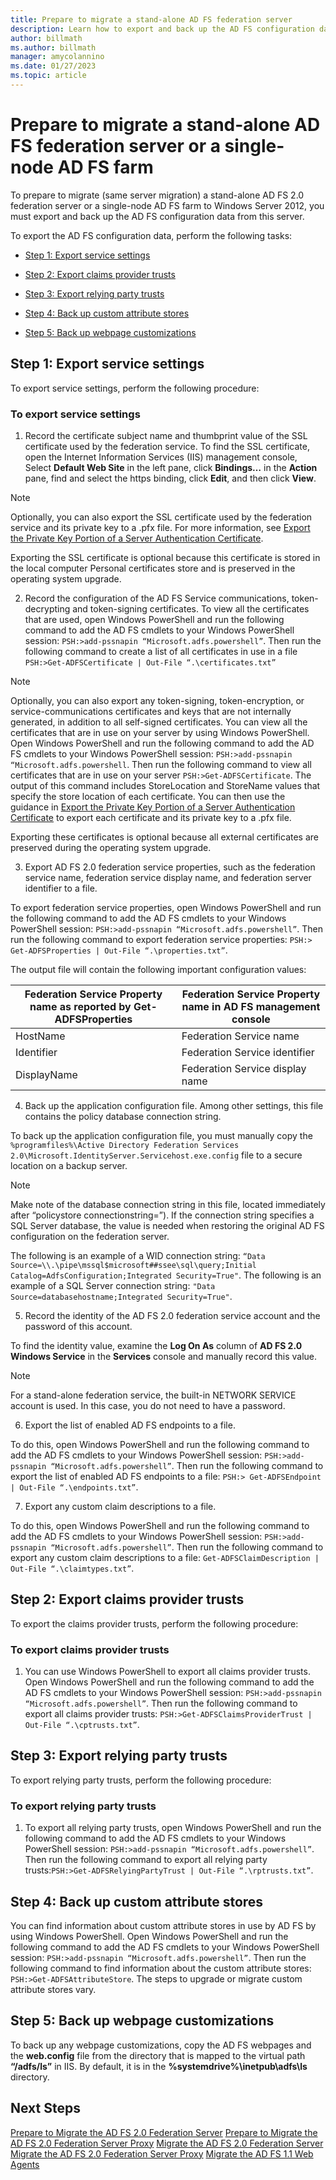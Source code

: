 ```yaml
---
title: Prepare to migrate a stand-alone AD FS federation server
description: Learn how to export and back up the AD FS configuration data from this server.
author: billmath
ms.author: billmath
manager: amycolannino
ms.date: 01/27/2023
ms.topic: article
---
```


#  Prepare to migrate a stand-alone AD FS federation server or a single-node AD FS farm

To prepare to migrate (same server migration) a stand-alone AD FS 2.0 federation server or a single-node AD FS farm to Windows Server 2012, you must export and back up the AD FS configuration data from this server.

To export the AD FS configuration data, perform the following tasks:

-   [Step 1:  Export service settings](#step-1-export-service-settings)

-   [Step 2:  Export claims provider trusts](#step-2-export-claims-provider-trusts)

-   [Step 3:  Export relying party trusts](#step-3-export-relying-party-trusts)

-   [Step 4:  Back up custom attribute stores](#step-4-back-up-custom-attribute-stores)

-   [Step 5:  Back up webpage customizations](#step-5-back-up-webpage-customizations)

## Step 1: Export service settings
 To export service settings, perform the following procedure:

### To export service settings

1.  Record the certificate subject name and thumbprint value of the SSL certificate used by the federation service. To find the SSL certificate, open the Internet Information Services (IIS) management console, Select **Default Web Site** in the left pane, click **Bindings…** in the **Action** pane, find and select the https binding, click **Edit**, and then click **View**.

> [!NOTE]
>  Optionally, you can also export the SSL certificate used by the federation service and its private key to a .pfx file. For more information, see [Export the Private Key Portion of a Server Authentication Certificate](Export-the-Private-Key-Portion-of-a-Server-Authentication-Certificate.md).
>
>  Exporting the SSL certificate is optional because this certificate is stored in the local computer Personal certificates store and is preserved in the operating system upgrade.

2. Record the configuration of the AD FS Service communications, token-decrypting and token-signing certificates.  To view all the certificates that are used, open Windows PowerShell and run the following command to add the AD FS cmdlets to your Windows PowerShell session: `PSH:>add-pssnapin “Microsoft.adfs.powershell”`. Then run the following command to create a list of all certificates in use in a file `PSH:>Get-ADFSCertificate | Out-File “.\certificates.txt”`

> [!NOTE]
>  Optionally, you can also export any token-signing, token-encryption, or service-communications certificates and keys that are not internally generated, in addition to all self-signed certificates. You can view all the certificates that are in use on your server by using Windows PowerShell. Open Windows PowerShell and run the following command to add the AD FS cmdlets to your Windows PowerShell session: `PSH:>add-pssnapin “Microsoft.adfs.powershell`. Then run the following command to view all certificates that are in use on your server `PSH:>Get-ADFSCertificate`. The output of this command includes StoreLocation and StoreName values that specify the store location of each certificate. You can then use the guidance in [Export the Private Key Portion of a Server Authentication Certificate](Export-the-Private-Key-Portion-of-a-Server-Authentication-Certificate.md) to export each certificate and its private key to a .pfx file.
>
>  Exporting these certificates is optional because all external certificates are preserved during the operating system upgrade.

3. Export AD FS 2.0 federation service properties, such as the federation service name, federation service display name, and federation server identifier to a file.

To export federation service properties, open Windows PowerShell and run the following command to add the AD FS cmdlets to your Windows PowerShell session: `PSH:>add-pssnapin “Microsoft.adfs.powershell”`. Then run the following command to export federation service properties: `PSH:> Get-ADFSProperties | Out-File “.\properties.txt”`.

The output file will contain the following important configuration values:


|**Federation Service Property name as reported by Get-ADFSProperties**|**Federation Service Property name in AD FS management console**|
|------|------|
|HostName|Federation Service name|
|Identifier|Federation Service identifier|
|DisplayName|Federation Service display name|

4. Back up the application configuration file. Among other settings, this file contains the policy database connection string.

To back up the application configuration file, you must manually copy the `%programfiles%\Active Directory Federation Services 2.0\Microsoft.IdentityServer.Servicehost.exe.config` file to a secure location on a backup server.

> [!NOTE]
>  Make note of the database connection string in this file, located immediately after “policystore connectionstring=”). If the connection string specifies a SQL Server database, the value is needed when restoring the original AD FS configuration on the federation server.
>
>  The following is an example of a WID connection string: `“Data Source=\\.\pipe\mssql$microsoft##ssee\sql\query;Initial Catalog=AdfsConfiguration;Integrated Security=True"`. The following is an example of a SQL Server connection string: `"Data Source=databasehostname;Integrated Security=True"`.

5. Record the identity of the AD FS 2.0 federation service account and the password of this account.

To find the identity value, examine the **Log On As** column of **AD FS 2.0 Windows Service** in the **Services** console and manually record this value.

> [!NOTE]
>  For a stand-alone federation service, the built-in NETWORK SERVICE account is used.  In this case, you do not need to have a password.

6. Export the list of enabled AD FS endpoints to a file.

To do this, open Windows PowerShell and run the following command to add the AD FS cmdlets to your Windows PowerShell session: `PSH:>add-pssnapin “Microsoft.adfs.powershell”`. Then run the following command to export the list of enabled AD FS endpoints to a file: `PSH:> Get-ADFSEndpoint | Out-File “.\endpoints.txt”`.

7. Export any custom claim descriptions to a file.

To do this, open Windows PowerShell and run the following command to add the AD FS cmdlets to your Windows PowerShell session: `PSH:>add-pssnapin “Microsoft.adfs.powershell”`. Then run the following command to export any custom claim descriptions to a file: `Get-ADFSClaimDescription | Out-File “.\claimtypes.txt”`.

##  Step 2: Export claims provider trusts
 To export the claims provider trusts, perform the following procedure:

### To export claims provider trusts

1.  You can use Windows PowerShell to export all claims provider trusts. Open Windows PowerShell and run the following command to add the AD FS cmdlets to your Windows PowerShell session: `PSH:>add-pssnapin “Microsoft.adfs.powershell”`. Then run the following command to export all claims provider trusts: `PSH:>Get-ADFSClaimsProviderTrust | Out-File “.\cptrusts.txt”`.

## Step 3: Export relying party trusts
 To export relying party trusts, perform the following procedure:

### To export relying party trusts

1.  To export all relying party trusts, open Windows PowerShell and run the following command to add the AD FS cmdlets to your Windows PowerShell session: `PSH:>add-pssnapin “Microsoft.adfs.powershell”`. Then run the following command to export all relying party trusts:`PSH:>Get-ADFSRelyingPartyTrust | Out-File “.\rptrusts.txt”`.

## Step 4: Back up custom attribute stores
 You can find information about custom attribute stores in use by AD FS by using Windows PowerShell. Open Windows PowerShell and run the following command to add the AD FS cmdlets to your Windows PowerShell session: `PSH:>add-pssnapin “Microsoft.adfs.powershell”`. Then run the following command to find information about the custom attribute stores: `PSH:>Get-ADFSAttributeStore`. The steps to upgrade or migrate custom attribute stores vary.

## Step 5: Back up webpage customizations
 To back up any webpage customizations, copy the AD FS webpages and the **web.config** file from the directory that is mapped to the virtual path **“/adfs/ls”** in IIS. By default, it is in the **%systemdrive%\inetpub\adfs\ls** directory.

## Next Steps
 [Prepare to Migrate the AD FS 2.0 Federation Server](prepare-to-migrate-ad-fs-fed-server.md)
 [Prepare to Migrate the AD FS 2.0 Federation Server Proxy](prepare-to-migrate-ad-fs-fed-proxy.md)
 [Migrate the AD FS 2.0 Federation Server](migrate-the-ad-fs-fed-server.md)
 [Migrate the AD FS 2.0 Federation Server Proxy](migrate-the-ad-fs-2-fed-server-proxy.md)
 [Migrate the AD FS 1.1 Web Agents](migrate-the-ad-fs-web-agent.md)
